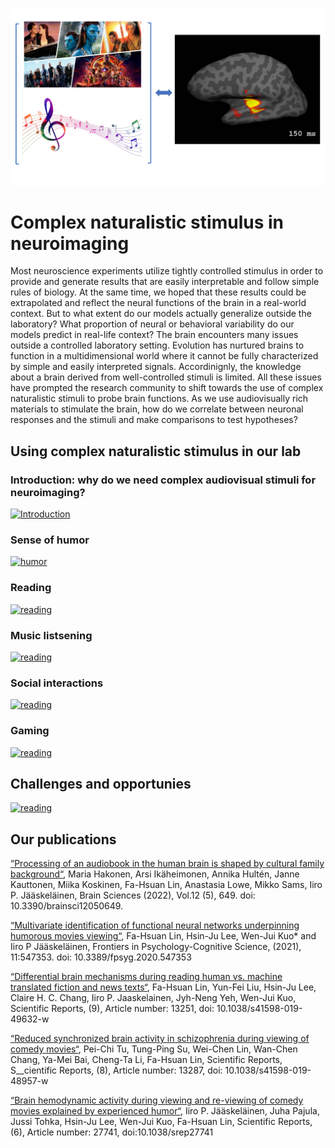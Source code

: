 ![alt_text](https://github.com/Lin-Brain-Lab/complex_naturalistic_stim/blob/main/images/naturalistic%20stimuli%20012823_cover.png?raw=true)

# Complex naturalistic stimulus in neuroimaging

Most neuroscience experiments utilize tightly controlled stimulus in order to provide and generate results that are easily interpretable and follow simple rules of biology. At the same time, we hoped that these results could be extrapolated and reflect the neural functions of the brain in a real-world context. But to what extent do our models actually generalize outside the laboratory? What proportion of neural or behavioral variability do our models predict in real-life context? The brain encounters many issues outside a controlled laboratory setting. Evolution has nurtured brains to function in a multidimensional world where it cannot be fully characterized by simple and easily interpreted signals. Accordinignly, the knowledge about a brain derived from well-controlled stimuli is limited. 
All these issues have prompted the research community to shift towards the use of complex naturalistic stimuli to probe brain functions. As we use audiovisually rich materials to stimulate the brain, how do we correlate between neuronal responses and the stimuli and make comparisons to test hypotheses? 

## Using complex naturalistic stimulus in our lab
### Introduction: why do we need complex audiovisual stimuli for neuroimaging?

[![Introduction](https://img.youtube.com/vi/5NCfLvE4Koc/0.jpg)](https://www.youtube.com/watch?v=5NCfLvE4Koc)

### Sense of humor

[![humor](https://img.youtube.com/vi/3M6bDJloKL0/0.jpg)](https://www.youtube.com/watch?v=3M6bDJloKL0)

### Reading

[![reading](https://img.youtube.com/vi/qaQpWsPHFuA/0.jpg)](https://www.youtube.com/watch?v=qaQpWsPHFuA)

### Music listsening

[![reading](https://img.youtube.com/vi/NoCNTvgWMcE/0.jpg)](https://www.youtube.com/watch?v=NoCNTvgWMcE)

### Social interactions

[![reading](https://img.youtube.com/vi/5f4hy-nLaSA/0.jpg)](https://www.youtube.com/watch?v=5f4hy-nLaSA)


### Gaming

[![reading](https://img.youtube.com/vi/v-VHNFQZP7c/0.jpg)](https://www.youtube.com/watch?v=v-VHNFQZP7c)


## Challenges and opportunies

[![reading](https://img.youtube.com/vi/sVGPbsBMK_4/0.jpg)](https://www.youtube.com/watch?v=sVGPbsBMK_4)


## Our publications
[“Processing of an audiobook in the human brain is shaped by cultural family background“](https://drive.google.com/file/d/1m1n0HsG2sOR8ywWE8Onf23B1D3K4zL81/view), Maria Hakonen, Arsi Ikäheimonen, Annika Hultén, Janne Kauttonen, Miika Koskinen, Fa-Hsuan Lin, Anastasia Lowe, Mikko Sams, Iiro P. Jääskeläinen, Brain Sciences (2022), Vol.12 (5), 649. doi: 10.3390/brainsci12050649.

[“Multivariate identification of functional neural networks underpinning humorous movies viewing“](https://drive.google.com/file/d/1WIUxijD5ZOdyoc_ZRCVcUX28Cnm3TdgD/view), Fa-Hsuan Lin, Hsin-Ju Lee, Wen-Jui Kuo* and Iiro P Jääskeläinen, Frontiers in Psychology-Cognitive Science, (2021), 11:547353. doi: 10.3389/fpsyg.2020.547353

[“Differential brain mechanisms during reading human vs. machine translated fiction and news texts“](https://drive.google.com/file/d/1A21cNqYMBghxnsD1r5ezc909ujgNifE6/view), Fa-Hsuan Lin, Yun-Fei Liu, Hsin-Ju Lee, Claire H. C. Chang, Iiro P. Jaaskelainen, Jyh-Neng Yeh, Wen-Jui Kuo, Scientific Reports, (9), Article number: 13251, doi: 10.1038/s41598-019-49632-w

[“Reduced synchronized brain activity in schizophrenia during viewing of comedy movies“](https://drive.google.com/file/d/1N4LKUIQz39yMBcNuO47wSH_vAjCsuvr7/view), Pei-Chi Tu, Tung-Ping Su, Wei-Chen Lin, Wan-Chen Chang, Ya-Mei Bai, Cheng-Ta Li, Fa-Hsuan Lin, Scientific Reports, S__cientific Reports, (8), Article number: 13287, doi: 10.1038/s41598-019-48957-w

[“Brain hemodynamic activity during viewing and re-viewing of comedy movies explained by experienced humor“](https://drive.google.com/file/d/180jTFaOb7wwk55vlcc1q_JbfY9x_ldwe/view), Iiro P. Jääskeläinen, Juha Pajula, Jussi Tohka, Hsin-Ju Lee, Wen-Jui Kuo, Fa-Hsuan Lin, Scientific Reports, (6), Article number: 27741, doi:10.1038/srep27741


